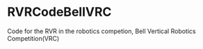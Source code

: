 # RVRCodeBellVRC
Code for the RVR in the robotics competion, Bell Vertical Robotics Competition(VRC)
